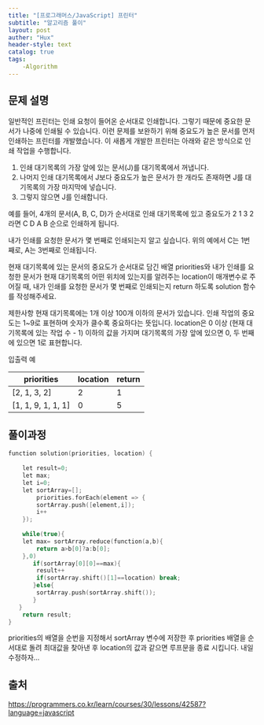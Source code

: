 ```yaml
---
title: "[프로그래머스/JavaScript] 프린터"
subtitle: "알고리즘 풀이"
layout: post
auther: "Hux"
header-style: text
catalog: true
tags:
    -Algorithm
---
```



문제 설명
-------
일반적인 프린터는 인쇄 요청이 들어온 순서대로 인쇄합니다. 그렇기 때문에 중요한 문서가 나중에 인쇄될 수 있습니다. 이런 문제를 보완하기 위해 중요도가 높은 문서를 먼저 인쇄하는 프린터를 개발했습니다. 이 새롭게 개발한 프린터는 아래와 같은 방식으로 인쇄 작업을 수행합니다.

1. 인쇄 대기목록의 가장 앞에 있는 문서(J)를 대기목록에서 꺼냅니다.
2. 나머지 인쇄 대기목록에서 J보다 중요도가 높은 문서가 한 개라도 존재하면 J를 대기목록의 가장 마지막에 넣습니다.
3. 그렇지 않으면 J를 인쇄합니다.

예를 들어, 4개의 문서(A, B, C, D)가 순서대로 인쇄 대기목록에 있고 중요도가 2 1 3 2 라면 C D A B 순으로 인쇄하게 됩니다.

내가 인쇄를 요청한 문서가 몇 번째로 인쇄되는지 알고 싶습니다. 위의 예에서 C는 1번째로, A는 3번째로 인쇄됩니다.

현재 대기목록에 있는 문서의 중요도가 순서대로 담긴 배열 priorities와 내가 인쇄를 요청한 문서가 현재 대기목록의 어떤 위치에 있는지를 알려주는 location이 매개변수로 주어질 때, 내가 인쇄를 요청한 문서가 몇 번째로 인쇄되는지 return 하도록 solution 함수를 작성해주세요.

제한사항
현재 대기목록에는 1개 이상 100개 이하의 문서가 있습니다.
인쇄 작업의 중요도는 1~9로 표현하며 숫자가 클수록 중요하다는 뜻입니다.
location은 0 이상 (현재 대기목록에 있는 작업 수 - 1) 이하의 값을 가지며 대기목록의 가장 앞에 있으면 0, 두 번째에 있으면 1로 표현합니다.

입출력 예

priorities          |    location    |   return
----------          |    --------    |   ------
[2, 1, 3, 2]        |	    2	     |      1
[1, 1, 9, 1, 1, 1]  |	    0	     |      5


풀이과정
-------

```cpp
function solution(priorities, location) {
    
    let result=0;
    let max;
    let i=0;
    let sortArray=[];
        priorities.forEach(element => {
        sortArray.push([element,i]);
        i++
    });
    
    while(true){
    let max= sortArray.reduce(function(a,b){
        return a>b[0]?a:b[0];
    },0)
       if(sortArray[0][0]==max){
        result++
        if(sortArray.shift()[1]==location) break;
       }else{
        sortArray.push(sortArray.shift()); 
       }
   }
    return result;
}
```
priorities의 배열을 순번을 지정해서 sortArray 변수에 저장한 후
priorities 배열을 순서대로 돌려 최대값을 찾아낸 후
location의 값과 같으면 루프문을 종료 시킵니다.
내일 수정하자...



출처
---
https://programmers.co.kr/learn/courses/30/lessons/42587?language=javascript
